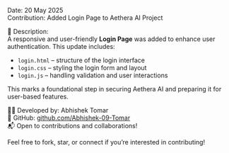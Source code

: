  Date: 20 May 2025  
 Contribution: Added Login Page to Aethera AI Project  

🧩 Description:  
A responsive and user-friendly **Login Page** was added to enhance user authentication. This update includes:

- `login.html` – structure of the login interface  
- `login.css` – styling the login form and layout  
- `login.js` – handling validation and user interactions  

This marks a foundational step in securing Aethera AI and preparing it for user-based features.

👨‍💻 Developed by: Abhishek Tomar  
🔗 GitHub: [github.com/Abhishek-09-Tomar](https://github.com/Abhishek-09-Tomar)  
📬 Open to contributions and collaborations!  

Feel free to fork, star, or connect if you’re interested in contributing!
